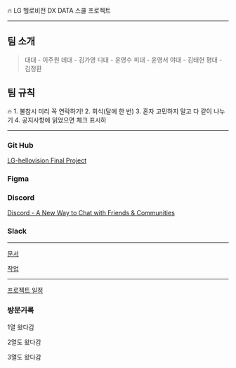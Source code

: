<aside>
🔥 LG 헬로비전 DX DATA 스쿨 프로젝트

</aside>

---

## 팀 소개

> 대대 - 이주원
> 데대 - 김가영
> 디대 - 윤영수
> 피대 - 윤영서
> 야대 - 김태헌
> 평대 - 김정환
> 

## 팀 규칙

<aside>
🔥 1. 불참시 미리 꼭 연락하기!
    2. 회식(달에 한 번)
    3. 혼자 고민하지 말고 다 같이 나누기
    4. 공지사항에 읽었으면 체크 표시하

</aside>

---

### Git Hub

[LG-hellovision Final Project](https://github.com/LG-hellovision-Final-Project)

### Figma

### Discord

[Discord - A New Way to Chat with Friends & Communities](https://discord.com/channels/1219156356452319324/1219156356897181697)

### Slack

[](https://app.slack.com/client/T06QNABJD96/C06PSTGKWK0)

---

[문서](https://www.notion.so/66ab3ac2f0dd413fb43701b1b5166fc1?pvs=21)

[작업](https://www.notion.so/933323c798194eb09e7a71d531cb13d1?pvs=21)

---

[프로젝트 일정](https://www.notion.so/39ae298de7e143339575ddd7faa7d68b?pvs=21)

### ~~방문기록~~

1열 왔다감

2열도 왔다감

3열도 왔다감
